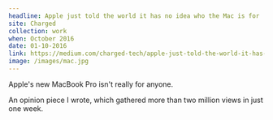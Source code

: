```yaml
---
headline: Apple just told the world it has no idea who the Mac is for
site: Charged
collection: work
when: October 2016
date: 01-10-2016
link: https://medium.com/charged-tech/apple-just-told-the-world-it-has-no-idea-who-the-mac-is-for-722a2438389b#.4th1vh9j8
image: /images/mac.jpg
---
```

Apple's new MacBook Pro isn't really for anyone. 

An opinion piece I wrote, which gathered more than two million views in just one week.
